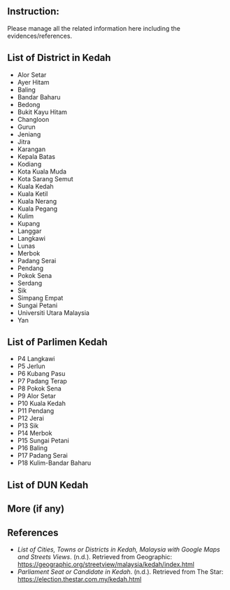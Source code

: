 ## Instruction:
Please manage all the related information here including the evidences/references. 

## List of District in Kedah
* Alor Setar
* Ayer Hitam
* Baling
* Bandar Baharu
* Bedong
* Bukit Kayu Hitam
* Changloon
* Gurun
* Jeniang
* Jitra
* Karangan
* Kepala Batas
* Kodiang
* Kota Kuala Muda
* Kota Sarang Semut
* Kuala Kedah
* Kuala Ketil
* Kuala Nerang
* Kuala Pegang
* Kulim
* Kupang
* Langgar
* Langkawi
* Lunas
* Merbok
* Padang Serai
* Pendang
* Pokok Sena
* Serdang
* Sik
* Simpang Empat
* Sungai Petani
* Universiti Utara Malaysia
* Yan

## List of Parlimen Kedah
* P4 Langkawi
* P5 Jerlun
* P6 Kubang Pasu
* P7 Padang Terap
* P8 Pokok Sena
* P9 Alor Setar
* P10 Kuala Kedah
* P11 Pendang
* P12 Jerai
* P13 Sik
* P14 Merbok
* P15 Sungai Petani
* P16 Baling
* P17 Padang Serai
* P18 Kulim-Bandar Baharu


## List of DUN Kedah
## More (if any)
## References
* *List of Cities, Towns or Districts in Kedah, Malaysia with Google Maps and Streets Views*. (n.d.). Retrieved from Geographic: https://geographic.org/streetview/malaysia/kedah/index.html
* *Parliament Seat or Candidate in Kedah*. (n.d.). Retrieved from The Star: https://election.thestar.com.my/kedah.html